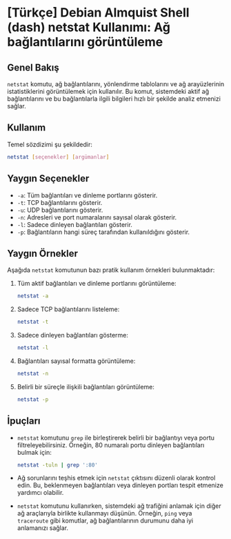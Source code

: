 # [Türkçe] Debian Almquist Shell (dash) netstat Kullanımı: Ağ bağlantılarını görüntüleme

## Genel Bakış
`netstat` komutu, ağ bağlantılarını, yönlendirme tablolarını ve ağ arayüzlerinin istatistiklerini görüntülemek için kullanılır. Bu komut, sistemdeki aktif ağ bağlantılarını ve bu bağlantılarla ilgili bilgileri hızlı bir şekilde analiz etmenizi sağlar.

## Kullanım
Temel sözdizimi şu şekildedir:

```bash
netstat [seçenekler] [argümanlar]
```

## Yaygın Seçenekler
- `-a`: Tüm bağlantıları ve dinleme portlarını gösterir.
- `-t`: TCP bağlantılarını gösterir.
- `-u`: UDP bağlantılarını gösterir.
- `-n`: Adresleri ve port numaralarını sayısal olarak gösterir.
- `-l`: Sadece dinleyen bağlantıları gösterir.
- `-p`: Bağlantıların hangi süreç tarafından kullanıldığını gösterir.

## Yaygın Örnekler
Aşağıda `netstat` komutunun bazı pratik kullanım örnekleri bulunmaktadır:

1. Tüm aktif bağlantıları ve dinleme portlarını görüntüleme:
   ```bash
   netstat -a
   ```

2. Sadece TCP bağlantılarını listeleme:
   ```bash
   netstat -t
   ```

3. Sadece dinleyen bağlantıları gösterme:
   ```bash
   netstat -l
   ```

4. Bağlantıları sayısal formatta görüntüleme:
   ```bash
   netstat -n
   ```

5. Belirli bir süreçle ilişkili bağlantıları görüntüleme:
   ```bash
   netstat -p
   ```

## İpuçları
- `netstat` komutunu `grep` ile birleştirerek belirli bir bağlantıyı veya portu filtreleyebilirsiniz. Örneğin, 80 numaralı portu dinleyen bağlantıları bulmak için:
  ```bash
  netstat -tuln | grep ':80'
  ```

- Ağ sorunlarını teşhis etmek için `netstat` çıktısını düzenli olarak kontrol edin. Bu, beklenmeyen bağlantıları veya dinleyen portları tespit etmenize yardımcı olabilir.

- `netstat` komutunu kullanırken, sistemdeki ağ trafiğini anlamak için diğer ağ araçlarıyla birlikte kullanmayı düşünün. Örneğin, `ping` veya `traceroute` gibi komutlar, ağ bağlantılarının durumunu daha iyi anlamanızı sağlar.